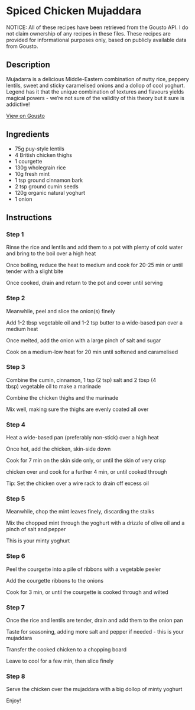 # Spiced Chicken Mujaddara 

NOTICE: All of these recipes have been retrieved from the Gousto API. I do not claim ownership of any recipes in these files. These recipes are provided for informational purposes only, based on publicly available data from Gousto.

## Description

Mujadarra is a delicious Middle-Eastern combination of nutty rice, peppery lentils, sweet and sticky caramelised onions and a dollop of cool yoghurt. Legend has it that the unique combination of textures and flavours yields magical powers - we’re not sure of the validity of this theory but it sure is addictive!

[View on Gousto](https://www.gousto.co.uk/recipes/cookbook/spiced-chicken-mujaddara)

## Ingredients

- 75g puy-style lentils
- 4 British chicken thighs
- 1 courgette
- 130g wholegrain rice 
- 10g fresh mint
- 1 tsp ground cinnamon bark
- 2 tsp ground cumin seeds 
- 120g organic natural yoghurt
- 1 onion

## Instructions

### Step 1

Rinse the rice and lentils and add them to a pot with plenty of cold water and bring to the boil over a high heat


Once boiling, reduce the heat to medium and cook for 20-25 min or until tender with a slight bite


Once cooked, drain and return to the pot and cover until serving

### Step 2

Meanwhile, peel and slice the onion<span class="text-danger">(s)</span> finely


Add 1-2 tbsp vegetable oil and 1-2 tsp butter to a wide-based pan over a medium heat


Once&nbsp;melted, add the onion with a large pinch of salt and sugar


Cook on a medium-low heat for 20 min until softened and caramelised

### Step 3

Combine the cumin, cinnamon, 1 tsp <span class="text-danger">(2 tsp)</span>&nbsp;salt and 2 tbsp <span class="text-danger">(4 tbsp)</span>&nbsp;vegetable oil to make a marinade


Combine&nbsp;the chicken thighs and the marinade&nbsp;


Mix well, making sure the thighs are evenly coated all over&nbsp;

### Step 4

Heat a wide-based pan (preferably non-stick)&nbsp;over a high heat


Once hot, add the chicken, skin-side down


Cook for 7 min on the skin side only, or until the skin of very crisp


chicken over and cook for a further 4 min, or until cooked through


Tip: Set the chicken over a wire rack to drain off excess oil

### Step 5

Meanwhile, chop the mint leaves finely, discarding the stalks&nbsp;


Mix the chopped mint through the yoghurt with a drizzle of olive oil and a pinch of salt and pepper


This is your minty yoghurt&nbsp;

### Step 6

Peel&nbsp;the courgette into a pile of ribbons with a vegetable peeler


Add the courgette ribbons to the onions&nbsp;


Cook for 3 min, or until the courgette is cooked through and wilted

### Step 7

Once the rice and lentils are tender, drain and add them to the onion pan


Taste for seasoning, adding more salt and pepper if needed - this is your mujaddara


Transfer the cooked chicken to a&nbsp;chopping board


Leave to cool for a few min, then slice finely

### Step 8

Serve the chicken over the mujaddara with a big dollop of minty yoghurt


Enjoy!

